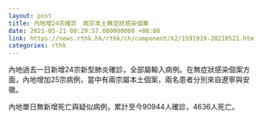 ```yaml
---
layout: post
title: 內地增24宗確診　兩宗本土無症狀感染個案
date: 2021-05-21 08:29:57.000000000 +08:00
link: https://news.rthk.hk/rthk/ch/component/k2/1591919-20210521.htm
categories: rthk
---
```


內地過去一日新增24宗新型肺炎確診，全部屬輸入病例。在無症狀感染個案方面，內地增加25宗病例，當中有兩宗屬本土個案，兩名患者分別來自遼寧與安徽。

內地單日無新增死亡與疑似病例，累計至今90944人確診，4636人死亡。
